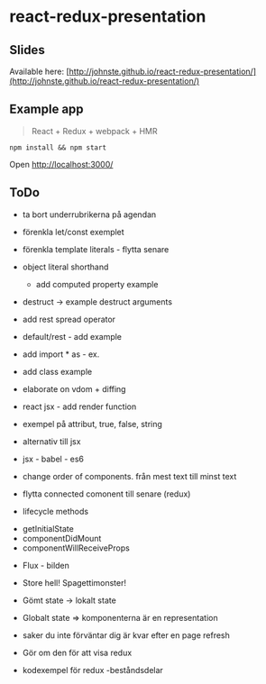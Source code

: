 # react-redux-presentation

## Slides
Available here: [http://johnste.github.io/react-redux-presentation/](http://johnste.github.io/react-redux-presentation/)

## Example app
> React + Redux + webpack + HMR

```shell
npm install && npm start
```
Open [http://localhost:3000/](http://localhost:3000/)

## ToDo

* ta bort underrubrikerna på agendan
* förenkla let/const exemplet
* förenkla template literals - flytta senare
* object literal shorthand
  - add computed property example
* destruct -> example destruct arguments
* add rest spread operator
* default/rest - add example
* add import * as - ex.
* add class example

* elaborate on vdom + diffing

* react jsx - add render function
* exempel på attribut, true, false, string
* alternativ till jsx
* jsx - babel - es6

* change order of components. från mest text till minst text
* flytta connected comonent till senare (redux)
* lifecycle methods
 - getInitialState
 - componentDidMount
 - componentWillReceiveProps

* Flux - bilden
* Store hell! Spagettimonster!
* Gömt state -> lokalt state
* Globalt state => komponenterna är en representation
* saker du inte förväntar dig är kvar efter en page refresh
* Gör om den för att visa redux

* kodexempel för redux -beståndsdelar

